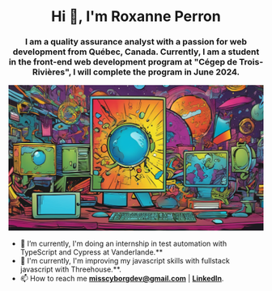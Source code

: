 <h1 align="center">Hi 👋, I'm Roxanne Perron</h1>
<h3 align="center">I am a quality assurance analyst with a passion for web development from Québec, Canada. Currently, I am a student in the front-end web development program at "Cégep de Trois-Rivières", I will complete the program in June 2024.</h3>

![README Image](https://github.com/roxperron/roxperron/blob/main/parallax.png)




- 🔭 I’m currently, I'm doing an internship in test automation with TypeScript and Cypress at Vanderlande.**
- 🌱 I'm currently, I'm improving my javascript skills with fullstack javascript with Threehouse.**.
- 📫 How to reach me **misscyborgdev@gmail.com**  |  **<a href="www.linkedin.com/in/roxanne-perron-97170917b" target="blank">LinkedIn</a>**.



